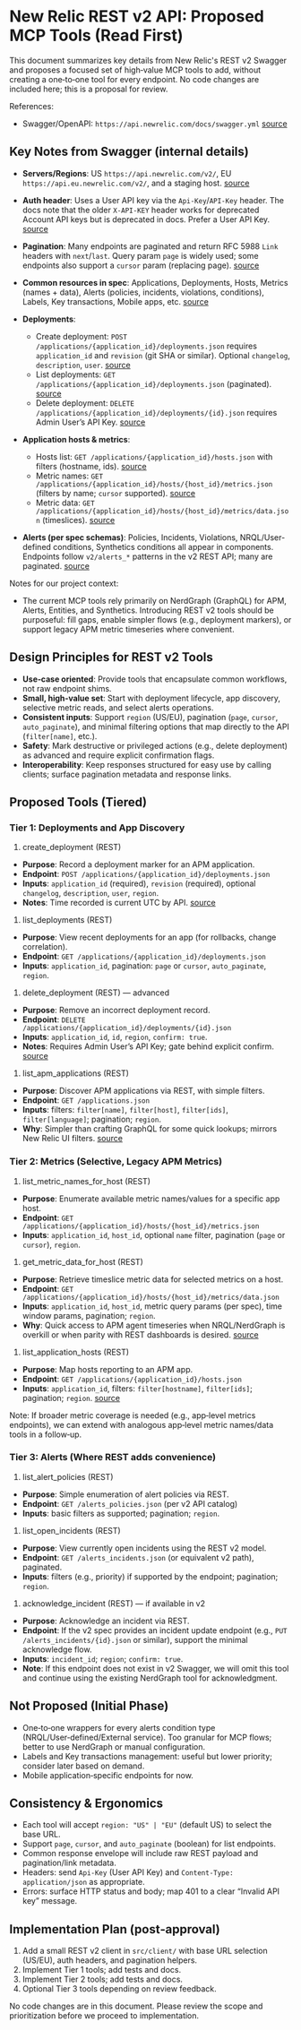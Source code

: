 # New Relic REST v2 API: Proposed MCP Tools (Read First)

This document summarizes key details from New Relic's REST v2 Swagger and proposes a focused set of high‑value MCP tools to add, without creating a one‑to‑one tool for every endpoint. No code changes are included here; this is a proposal for review.

References:

- Swagger/OpenAPI: `https://api.newrelic.com/docs/swagger.yml` [source](https://api.newrelic.com/docs/swagger.yml)

## Key Notes from Swagger (internal details)

- **Servers/Regions**: US `https://api.newrelic.com/v2/`, EU `https://api.eu.newrelic.com/v2/`, and a staging host. [source](https://api.newrelic.com/docs/swagger.yml)
- **Auth header**: Uses a User API key via the `Api-Key`/`API-Key` header. The docs note that the older `X-API-KEY` header works for deprecated Account API keys but is deprecated in docs. Prefer a User API Key. [source](https://api.newrelic.com/docs/swagger.yml)
- **Pagination**: Many endpoints are paginated and return RFC 5988 `Link` headers with `next`/`last`. Query param `page` is widely used; some endpoints also support a `cursor` param (replacing page). [source](https://api.newrelic.com/docs/swagger.yml)
- **Common resources in spec**: Applications, Deployments, Hosts, Metrics (names + data), Alerts (policies, incidents, violations, conditions), Labels, Key transactions, Mobile apps, etc. [source](https://api.newrelic.com/docs/swagger.yml)
- **Deployments**:

  - Create deployment: `POST /applications/{application_id}/deployments.json` requires `application_id` and `revision` (git SHA or similar). Optional `changelog`, `description`, `user`. [source](https://api.newrelic.com/docs/swagger.yml)
  - List deployments: `GET /applications/{application_id}/deployments.json` (paginated). [source](https://api.newrelic.com/docs/swagger.yml)
  - Delete deployment: `DELETE /applications/{application_id}/deployments/{id}.json` requires Admin User’s API Key. [source](https://api.newrelic.com/docs/swagger.yml)

- **Application hosts & metrics**:

  - Hosts list: `GET /applications/{application_id}/hosts.json` with filters (hostname, ids). [source](https://api.newrelic.com/docs/swagger.yml)
  - Metric names: `GET /applications/{application_id}/hosts/{host_id}/metrics.json` (filters by name; `cursor` supported). [source](https://api.newrelic.com/docs/swagger.yml)
  - Metric data: `GET /applications/{application_id}/hosts/{host_id}/metrics/data.json` (timeslices). [source](https://api.newrelic.com/docs/swagger.yml)

- **Alerts (per spec schemas)**: Policies, Incidents, Violations, NRQL/User-defined conditions, Synthetics conditions all appear in components. Endpoints follow `v2/alerts_*` patterns in the v2 REST API; many are paginated. [source](https://api.newrelic.com/docs/swagger.yml)

Notes for our project context:

- The current MCP tools rely primarily on NerdGraph (GraphQL) for APM, Alerts, Entities, and Synthetics. Introducing REST v2 tools should be purposeful: fill gaps, enable simpler flows (e.g., deployment markers), or support legacy APM metric timeseries where convenient.

## Design Principles for REST v2 Tools

- **Use‑case oriented**: Provide tools that encapsulate common workflows, not raw endpoint shims.
- **Small, high‑value set**: Start with deployment lifecycle, app discovery, selective metric reads, and select alerts operations.
- **Consistent inputs**: Support `region` (US/EU), pagination (`page`, `cursor`, `auto_paginate`), and minimal filtering options that map directly to the API (`filter[name]`, etc.).
- **Safety**: Mark destructive or privileged actions (e.g., delete deployment) as advanced and require explicit confirmation flags.
- **Interoperability**: Keep responses structured for easy use by calling clients; surface pagination metadata and response links.

## Proposed Tools (Tiered)

### Tier 1: Deployments and App Discovery

1. create_deployment (REST)

- **Purpose**: Record a deployment marker for an APM application.
- **Endpoint**: `POST /applications/{application_id}/deployments.json`
- **Inputs**: `application_id` (required), `revision` (required), optional `changelog`, `description`, `user`, `region`.
- **Notes**: Time recorded is current UTC by API. [source](https://api.newrelic.com/docs/swagger.yml)

1. list_deployments (REST)

- **Purpose**: View recent deployments for an app (for rollbacks, change correlation).
- **Endpoint**: `GET /applications/{application_id}/deployments.json`
- **Inputs**: `application_id`, pagination: `page` or `cursor`, `auto_paginate`, `region`.

1. delete_deployment (REST) — advanced

- **Purpose**: Remove an incorrect deployment record.
- **Endpoint**: `DELETE /applications/{application_id}/deployments/{id}.json`
- **Inputs**: `application_id`, `id`, `region`, `confirm: true`.
- **Notes**: Requires Admin User’s API Key; gate behind explicit confirm. [source](https://api.newrelic.com/docs/swagger.yml)

1. list_apm_applications (REST)

- **Purpose**: Discover APM applications via REST, with simple filters.
- **Endpoint**: `GET /applications.json`
- **Inputs**: filters: `filter[name]`, `filter[host]`, `filter[ids]`, `filter[language]`; pagination; `region`.
- **Why**: Simpler than crafting GraphQL for some quick lookups; mirrors New Relic UI filters. [source](https://api.newrelic.com/docs/swagger.yml)

### Tier 2: Metrics (Selective, Legacy APM Metrics)

1. list_metric_names_for_host (REST)

- **Purpose**: Enumerate available metric names/values for a specific app host.
- **Endpoint**: `GET /applications/{application_id}/hosts/{host_id}/metrics.json`
- **Inputs**: `application_id`, `host_id`, optional `name` filter, pagination (`page` or `cursor`), `region`.

1. get_metric_data_for_host (REST)

- **Purpose**: Retrieve timeslice metric data for selected metrics on a host.
- **Endpoint**: `GET /applications/{application_id}/hosts/{host_id}/metrics/data.json`
- **Inputs**: `application_id`, `host_id`, metric query params (per spec), time window params, pagination; `region`.
- **Why**: Quick access to APM agent timeseries when NRQL/NerdGraph is overkill or when parity with REST dashboards is desired. [source](https://api.newrelic.com/docs/swagger.yml)

1. list_application_hosts (REST)

- **Purpose**: Map hosts reporting to an APM app.
- **Endpoint**: `GET /applications/{application_id}/hosts.json`
- **Inputs**: `application_id`, filters: `filter[hostname]`, `filter[ids]`; pagination; `region`. [source](https://api.newrelic.com/docs/swagger.yml)

Note: If broader metric coverage is needed (e.g., app‑level metrics endpoints), we can extend with analogous app‑level metric names/data tools in a follow‑up.

### Tier 3: Alerts (Where REST adds convenience)

1. list_alert_policies (REST)

- **Purpose**: Simple enumeration of alert policies via REST.
- **Endpoint**: `GET /alerts_policies.json` (per v2 API catalog)
- **Inputs**: basic filters as supported; pagination; `region`.

1. list_open_incidents (REST)

- **Purpose**: View currently open incidents using the REST v2 model.
- **Endpoint**: `GET /alerts_incidents.json` (or equivalent v2 path), paginated.
- **Inputs**: filters (e.g., priority) if supported by the endpoint; pagination; `region`.

1. acknowledge_incident (REST) — if available in v2

- **Purpose**: Acknowledge an incident via REST.
- **Endpoint**: If the v2 spec provides an incident update endpoint (e.g., `PUT /alerts_incidents/{id}.json` or similar), support the minimal acknowledge flow.
- **Inputs**: `incident_id`; `region`; `confirm: true`.
- **Note**: If this endpoint does not exist in v2 Swagger, we will omit this tool and continue using the existing NerdGraph tool for acknowledgment.

## Not Proposed (Initial Phase)

- One‑to‑one wrappers for every alerts condition type (NRQL/User‑defined/External service). Too granular for MCP flows; better to use NerdGraph or manual configuration.
- Labels and Key transactions management: useful but lower priority; consider later based on demand.
- Mobile application‑specific endpoints for now.

## Consistency & Ergonomics

- Each tool will accept `region: "US" | "EU"` (default US) to select the base URL.
- Support `page`, `cursor`, and `auto_paginate` (boolean) for list endpoints.
- Common response envelope will include raw REST payload and pagination/link metadata.
- Headers: send `Api-Key` (User API Key) and `Content-Type: application/json` as appropriate.
- Errors: surface HTTP status and body; map 401 to a clear “Invalid API key” message.

## Implementation Plan (post‑approval)

1. Add a small REST v2 client in `src/client/` with base URL selection (US/EU), auth headers, and pagination helpers.
1. Implement Tier 1 tools; add tests and docs.
1. Implement Tier 2 tools; add tests and docs.
1. Optional Tier 3 tools depending on review feedback.

No code changes are in this document. Please review the scope and prioritization before we proceed to implementation.